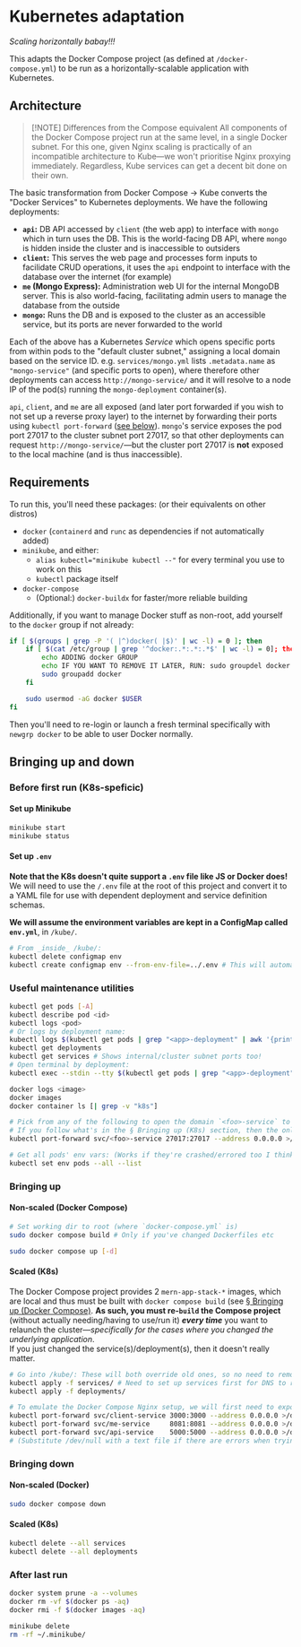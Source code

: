 # Kubernetes adaptation
_Scaling horizontally babay!!!_

This adapts the Docker Compose project (as defined at `/docker-compose.yml`) to be run as a horizontally-scalable application with Kubernetes.

## Architecture
> [!NOTE] Differences from the Compose equivalent
> All components of the Docker Compose project run at the same level, in a single Docker subnet. For this one, given Nginx scaling is practically of an incompatible architecture to Kube—we won't prioritise Nginx proxying immediately.
> Regardless, Kube services can get a decent bit done on their own.

The basic transformation from Docker Compose → Kube converts the "Docker Services" to Kubernetes deployments. We have the following deployments:
* **`api`:** DB API accessed by `client` (the web app) to interface with `mongo` which in turn uses the DB. This is the world-facing DB API, where `mongo` is hidden inside the cluster and is inaccessible to outsiders
* **`client`:** This serves the web page and processes form inputs to facilidate CRUD operations, it uses the `api` endpoint to interface with the database over the internet (for example)
* **`me` (Mongo Express):** Administration web UI for the internal MongoDB server. This is also world-facing, facilitating admin users to manage the database from the outside
* **`mongo`:** Runs the DB and is exposed to the cluster as an accessible service, but its ports are never forwarded to the world

Each of the above has a Kubernetes _Service_ which opens specific ports from within pods to the "default cluster subnet," assigning a local domain based on the service ID. e.g. `services/mongo.yml` lists `.metadata.name` as `"mongo-service"` (and specific ports to open), where therefore other deployments can access `http://mongo-service/` and it will resolve to a node IP of the pod(s) running the `mongo-deployment` container(s).

`api`, `client`, and `me` are all exposed (and later port forwarded if you wish to not set up a reverse proxy layer) to the internet by forwarding their ports using `kubectl port-forward` ([see below](#Scaled%20(K8s))). `mongo`'s service exposes the pod port 27017 to the cluster subnet port 27017, so that other deployments can request `http://mongo-service/`—but the cluster port 27017 is **not** exposed to the local machine (and is thus inaccessible).

## Requirements
To run this, you'll need these packages: (or their equivalents on other distros)
* `docker` (`containerd` and `runc` as dependencies if not automatically added)
* `minikube`, and either:
	* `alias kubectl="minikube kubectl --"` for every terminal you use to work on this
	* `kubectl` package itself
* `docker-compose`
	* (Optional:) `docker-buildx` for faster/more reliable building

Additionally, if you want to manage Docker stuff as non-root, add yourself to the `docker` group if not already:
```sh
if [ $(groups | grep -P '( |^)docker( |$)' | wc -l) = 0 ]; then
	if [ $(cat /etc/group | grep '^docker:.*:.*:.*$' | wc -l) = 0]; then
		echo ADDING docker GROUP
		echo IF YOU WANT TO REMOVE IT LATER, RUN: sudo groupdel docker
		sudo groupadd docker
	fi

	sudo usermod -aG docker $USER
fi
```
Then you'll need to re-login or launch a fresh terminal specifically with `newgrp docker` to be able to user Docker normally.

## Bringing up and down
### Before first run (K8s-speficic)
#### Set up Minikube
```sh
minikube start
minikube status
```

#### Set up `.env`
**Note that the K8s doesn't quite support a `.env` file like JS or Docker does!** We will need to use the `/.env` file at the root of this project and convert it to a YAML file for use with dependent deployment and service definition schemas.

**We will assume the environment variables are kept in a ConfigMap called `env.yml`**, in `/kube/`.

```sh
# From _inside_ /kube/:
kubectl delete configmap env
kubectl create configmap env --from-env-file=../.env # This will automatically store the values as an internal k:v storage ConfigMap for subsequent `apply`s
```

### Useful maintenance utilities
```sh
kubectl get pods [-A]
kubectl describe pod <id>
kubectl logs <pod>
# Or logs by deployment name:
kubectl logs $(kubectl get pods | grep "<app>-deployment" | awk '{print $1}')
kubectl get deployments
kubectl get services # Shows internal/cluster subnet ports too!
# Open terminal by deployment:
kubectl exec --stdin --tty $(kubectl get pods | grep "<app>-deployment" | awk '{print $1}') -- /bin/sh

docker logs <image>
docker images
docker container ls [| grep -v "k8s"]

# Pick from any of the following to open the domain `<foo>-service` to your local machine instead of cluster-internal-only:
# If you follow what's in the § Bringing up (K8s) section, then the only two non-open-to-the-world services are `kubernetes` and `mongo-service`
kubectl port-forward svc/<foo>-service 27017:27017 --address 0.0.0.0 >/dev/null 2>&1 & disown

# Get all pods' env vars: (Works if they're crashed/errored too I think)
kubectl set env pods --all --list
```

### Bringing up
#### Non-scaled (Docker Compose)
```sh
# Set working dir to root (where `docker-compose.yml` is)
sudo docker compose build # Only if you've changed Dockerfiles etc

sudo docker compose up [-d]
```

#### Scaled (K8s)
The Docker Compose project provides 2 `mern-app-stack-*` images, which are local and thus must be built with `docker compose build` (see [§ Bringing up (Docker Compose)](#Non-scaled%20(Docker%20Compose)). **As such, you must re-`build` the Compose project** (without actually needing/having to use/run it) ***every time*** you want to relaunch the cluster—_specifically for the cases where you changed the underlying application_.<br>
If you just changed the service(s)/deployment(s), then it doesn't really matter.

```sh
# Go into /kube/: These will both override old ones, so no need to remove :)
kubectl apply -f services/ # Need to set up services first for DNS to resolve when deployments launch
kubectl apply -f deployments/

# To emulate the Docker Compose Nginx setup, we will first need to expose the desired ports for the bare minimum access:
kubectl port-forward svc/client-service 3000:3000 --address 0.0.0.0 >/dev/null 2>&1 & disown
kubectl port-forward svc/me-service     8081:8081 --address 0.0.0.0 >/dev/null 2>&1 & disown
kubectl port-forward svc/api-service    5000:5000 --address 0.0.0.0 >/dev/null 2>&1 & disown
# (Substitute /dev/null with a text file if there are errors when trying to forward ports)
```

### Bringing down
#### Non-scaled (Docker)
```sh
sudo docker compose down
```

#### Scaled (K8s)
```sh
kubectl delete --all services
kubectl delete --all deployments
```

### After last run
```sh
docker system prune -a --volumes
docker rm -vf $(docker ps -aq)
docker rmi -f $(docker images -aq)

minikube delete
rm -rf ~/.minikube/
```

